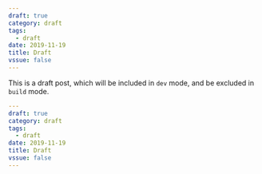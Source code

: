 ```yaml
---
draft: true
category: draft
tags:
  - draft
date: 2019-11-19
title: Draft
vssue: false
---
```


This is a draft post, which will be included in `dev` mode, and be excluded in `build` mode.

<!-- more -->

```yaml {2}
---
draft: true
category: draft
tags:
  - draft
date: 2019-11-19
title: Draft
vssue: false
---
```
